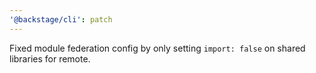 ```yaml
---
'@backstage/cli': patch
---
```


Fixed module federation config by only setting `import: false` on shared libraries for remote.
